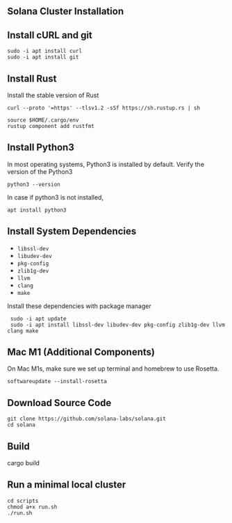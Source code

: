 ## Solana Cluster Installation

## Install cURL and git 

    sudo -i apt install curl 
    sudo -i apt install git

## Install Rust

Install the stable version of Rust

    curl --proto '=https' --tlsv1.2 -sSf https://sh.rustup.rs | sh

    source $HOME/.cargo/env
    rustup component add rustfmt

## Install Python3
In most operating systems, Python3 is installed by default. Verify the version of the Python3 

    python3 --version

In case if python3 is not installed, 

    apt install python3

## Install System Dependencies

 - `libssl-dev` 
 - `libudev-dev` 
 - `pkg-config` 
 - `zlib1g-dev` 
 - `llvm` 
 - `clang` 
 - `make`

  Install these dependencies with package manager

     sudo -i apt update 
     sudo -i apt install libssl-dev libudev-dev pkg-config zlib1g-dev llvm clang make

## Mac M1 (Additional Components)
On Mac M1s, make sure we set up terminal and homebrew to use Rosetta. 

    softwareupdate --install-rosetta

## Download Source Code

    git clone https://github.com/solana-labs/solana.git
    cd solana

## Build
cargo build

## Run a minimal local cluster

    cd scripts
    chmod a+x run.sh
    ./run.sh
